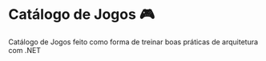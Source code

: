 # Catálogo de Jogos :video_game:

Catálogo de Jogos feito como forma de treinar boas práticas de arquitetura com .NET

